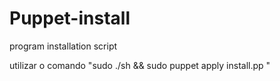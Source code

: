 # Puppet-install
program installation script

utilizar o comando "sudo ./sh &&  sudo puppet apply install.pp "
